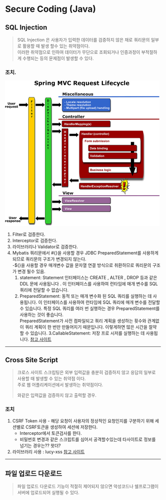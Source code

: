# Secure Coding (Java)

## SQL Injection
> SQL Injection 은 사용자가 입력한 데이터를 검증하지 않은 채로 쿼리문의 일부로 활용할 때 발생 할수 있는 취약점이다.   
> 이러한 취약점으로 인하여 데이터가 무단으로 조회되거나 인증과정이 부적절하게 수행되는 등의 문제점이 발생할 수 있다.


### 조치.
![Spring-lifecycle](./RequestLife.jpg)
1. Filter로 검증한다.
2. Interceptor로 검증한다.
3. 라이브러리나 Validator로 검증한다.
4. Mybatis 쿼리문에서 #{}을 사용할 경우 JDBC PreparedStatement를 사용하게 되므로 쿼리문의 구조가 변경되지 않는다.   
    -${}을 사용할 경우 매개변수 값을 문자열 연결 방식으로 취환하므로 쿼리문의 구조가 변경 될수 있음.  
    1. statement: Statement 인터페이스는 CREATE , ALTER , DROP 등과 같은 DDL 문에 사용됩니다 . 이 인터페이스를 사용하여 런타임에 매개 변수를 SQL 쿼리에 전달할 수 없습니다.  
    2. PreparedStatement: 동적 또는 매개 변수화 된 SQL 쿼리를 실행하는 데 사용됩니다. 이 인터페이스를 사용하여 런타임에 SQL 쿼리에 매개 변수를 전달할 수 있습니다. 특정 SQL 쿼리를 여러 번 실행하는 경우 PreparedStatement를 사용하는 것이 좋습니다.   
    PreparedStatement가 사전 컴파일되고 쿼리 계획을 생성하는 횟수와 관계없이 쿼리 계획이 한 번만 만들어지기 때문입니다. 이렇게하면 많은 시간을 절약 할 수 있습니다.
    3.CallableStatement: 저장 프로 시저를 실행하는 데 사용됩니다.
    [참고 사이트](https://javaconceptoftheday.com/statement-vs-preparedstatement-vs-callablestatement-in-java/)

<hr>  

## Cross Site Script 
> 크로스 사이트 스크립팅은 외부 입력값을 충분히 검증하지 않고 응답의 일부로 사용할 때 발생할 수 있는 취약점 이다.  
> 주로 웹 어플리케이션에서 발생하는 취약점이다.  
> <script>alert('test');</script> 와같은 입력값을 검증하지 않고 출력할 경우.

### 조치 
1. CSRF Token 사용 - 해당 요청이 사용자의 정상적인 요청인지를 구분하기 위해 세션별로 CSRF토큰을 생성하여 세션에 저장한다. 
    * Interceptor에서 토큰검사를 한다.
    * 비밀번호 변경과 같은 스크립트를 심어서 공격할수있는데 타사이트로 정보를 넘기는 경우는?? 왓더?
2. 라이브러리 사용 : lucy-xss [참고 사이트](https://github.com/naver/lucy-xss-servlet-filter)

<hr>

## 파일 업로드 다운로드
> 파일 업로드 다운로드 기능이 적절히 제어되지 않으면 악성코드나 쉘프로그램이 서버에 업로드되어 실행될 수 있다.